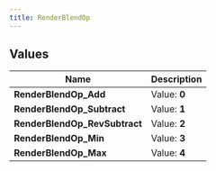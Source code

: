 ```yaml
---
title: RenderBlendOp
---
```


## Values
| Name | Description |
| ---- | ----------- |
| **RenderBlendOp_Add** | Value: **0** |
| **RenderBlendOp_Subtract** | Value: **1** |
| **RenderBlendOp_RevSubtract** | Value: **2** |
| **RenderBlendOp_Min** | Value: **3** |
| **RenderBlendOp_Max** | Value: **4** |

